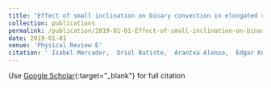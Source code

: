 ```yaml
---
title: "Effect of small inclination on binary convection in elongated rectangular cells"
collection: publications
permalink: /publication/2019-01-01-Effect-of-small-inclination-on-binary-convection-in-elongated-rectangular-cells
date: 2019-01-01
venue: 'Physical Review E'
citation: ' Isabel Mercader,  Oriol Batiste,  Arantxa Alonso,  Edgar Knobloch (2019) &quot;Effect of small inclination on binary convection in elongated rectangular cells.&quot; <i>Physical Review E</i>. 99, 023113.'
---
```

Use [Google Scholar](https://scholar.google.com/scholar?q=Effect+of+small+inclination+on+binary+convection+in+elongated+rectangular+cells){:target="_blank"} for full citation